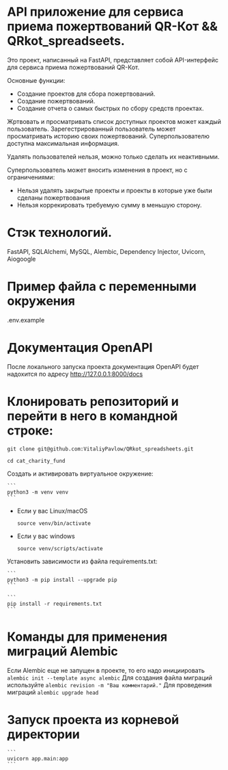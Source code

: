 # API приложение для сервиса приема пожертвований QR-Кот && QRkot_spreadseets.

Это проект, написанный на FastAPI, представляет собой API-интерфейс для сервиса приема пожертвований QR-Кот.

Основные функции:
* Создание проектов для сбора пожертвований.
* Создание пожертвований.
* Создание отчета о самых быстрых по сбору средств проектах.

Жртвовать и просматривать список доступных проектов может каждый пользователь.
Зарегестрированный пользователь может просматривать историю своих пожертвований.
Суперпользователю доступна максимальная информация.

Удалять пользователей нельзя, можно только сделать их неактивными.

Суперпользователь может вносить изменения в проект, но с ограничениями:
* Нельзя удалять закрытые проекты и проекты в которые уже были сделаны пожертвования
* Нельзя коррекировать требуемую сумму в меньшую сторону.

# Стэк технологий.

FastAPI, SQLAlchemi, MySQL, Alembic, Dependency Injector, Uvicorn, Aiogoogle

# Пример файла с переменными окружения

.env.example

# Документация OpenAPI

После локального запуска проекта документация OpenAPI будет надохится по адресу
http://127.0.0.1:8000/docs

# Клонировать репозиторий и перейти в него в командной строке:

```
git clone git@github.com:VitaliyPavlow/QRkot_spreadsheets.git
```

```
cd cat_charity_fund
```

Cоздать и активировать виртуальное окружение:

    ```
    python3 -m venv venv
    ```

* Если у вас Linux/macOS

    ```
    source venv/bin/activate
    ```

* Если у вас windows

    ```
    source venv/scripts/activate
    ```

Установить зависимости из файла requirements.txt:

    ```
    python3 -m pip install --upgrade pip
    ```
    
    ```
    pip install -r requirements.txt
    ```

# Команды для применения миграций Alembic

Если Alembic еще не запущен в проекте, то его надо инициировать
    ```
    alembic init --template async alembic
    ```
Для создания файла миграций используйте
    ```
    alembic revision -m "Ваш комментарий."
    ```
Для проведения миграций
    ```
    alembic upgrade head
    ```

# Запуск проекта из корневой директории
    ```
    uvicorn app.main:app
    ```

